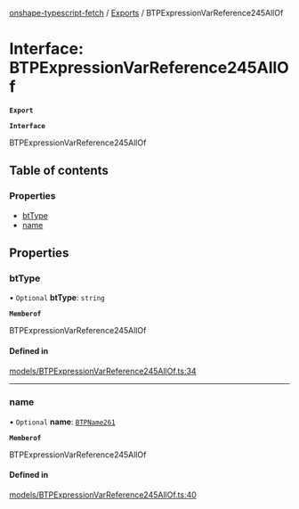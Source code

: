 [onshape-typescript-fetch](../README.md) / [Exports](../modules.md) / BTPExpressionVarReference245AllOf

# Interface: BTPExpressionVarReference245AllOf

**`Export`**

**`Interface`**

BTPExpressionVarReference245AllOf

## Table of contents

### Properties

- [btType](BTPExpressionVarReference245AllOf.md#bttype)
- [name](BTPExpressionVarReference245AllOf.md#name)

## Properties

### btType

• `Optional` **btType**: `string`

**`Memberof`**

BTPExpressionVarReference245AllOf

#### Defined in

[models/BTPExpressionVarReference245AllOf.ts:34](https://github.com/toebes/onshape-typescript-fetch/blob/3e11ae1/models/BTPExpressionVarReference245AllOf.ts#L34)

___

### name

• `Optional` **name**: [`BTPName261`](BTPName261.md)

**`Memberof`**

BTPExpressionVarReference245AllOf

#### Defined in

[models/BTPExpressionVarReference245AllOf.ts:40](https://github.com/toebes/onshape-typescript-fetch/blob/3e11ae1/models/BTPExpressionVarReference245AllOf.ts#L40)
